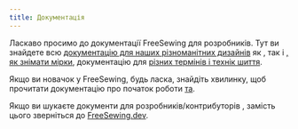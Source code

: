 ```yaml
---
title: Документація
---
```


Ласкаво просимо до документації FreeSewing для розробників. Тут ви знайдете всю [документацію для наших різноманітних дизайнів](/docs/designs) як , так і [, як знімати мірки](/docs/measurements/), документацію для [різних термінів і технік шиття](/docs/sewing/).

Якщо ви новачок у FreeSewing, будь ласка, знайдіть хвилинку, щоб прочитати документацію про початок роботи [та](/docs/guide/).

<ReadMore />

<Tip>

Якщо ви шукаєте документи для розробників/контрибуторів
, замість цього зверніться до
[FreeSewing.dev](https://freesewing.dev/).

</Tip>

